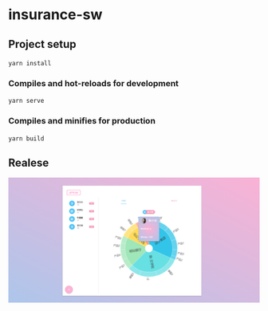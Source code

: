 # insurance-sw

## Project setup

```
yarn install
```

### Compiles and hot-reloads for development
```
yarn serve
```

### Compiles and minifies for production

```
yarn build
```

## Realese

![MainUI](./img/mainUI.png)

